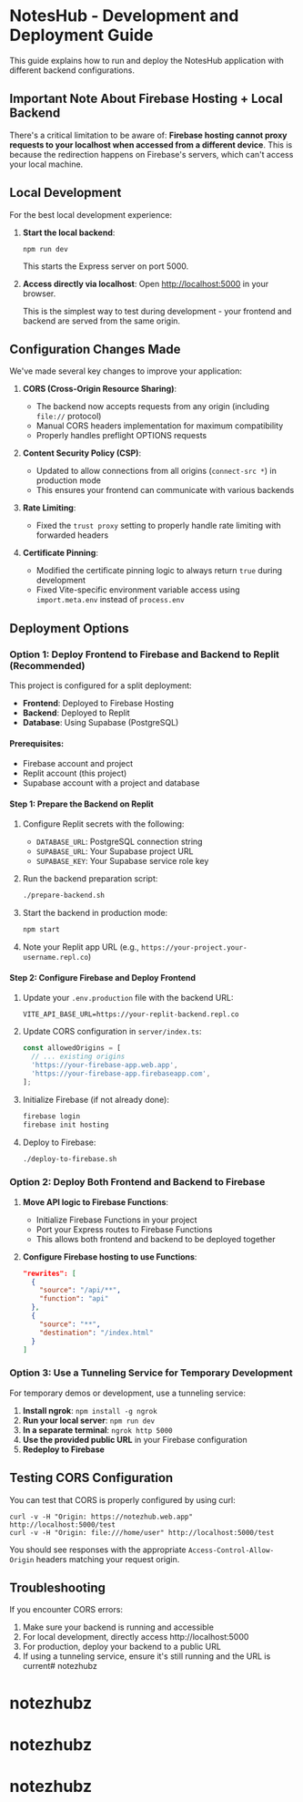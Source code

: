 # NotesHub - Development and Deployment Guide

This guide explains how to run and deploy the NotesHub application with different backend configurations.

## Important Note About Firebase Hosting + Local Backend

There's a critical limitation to be aware of: **Firebase hosting cannot proxy requests to your localhost when accessed from a different device**. This is because the redirection happens on Firebase's servers, which can't access your local machine.

## Local Development

For the best local development experience:

1. **Start the local backend**:
   ```
   npm run dev
   ```
   This starts the Express server on port 5000.

2. **Access directly via localhost**:
   Open [http://localhost:5000](http://localhost:5000) in your browser.
   
   This is the simplest way to test during development - your frontend and backend are served from the same origin.

## Configuration Changes Made

We've made several key changes to improve your application:

1. **CORS (Cross-Origin Resource Sharing)**:
   - The backend now accepts requests from any origin (including `file://` protocol)
   - Manual CORS headers implementation for maximum compatibility
   - Properly handles preflight OPTIONS requests

2. **Content Security Policy (CSP)**:
   - Updated to allow connections from all origins (`connect-src *`) in production mode
   - This ensures your frontend can communicate with various backends

3. **Rate Limiting**:
   - Fixed the `trust proxy` setting to properly handle rate limiting with forwarded headers

4. **Certificate Pinning**:
   - Modified the certificate pinning logic to always return `true` during development
   - Fixed Vite-specific environment variable access using `import.meta.env` instead of `process.env`

## Deployment Options

### Option 1: Deploy Frontend to Firebase and Backend to Replit (Recommended)

This project is configured for a split deployment:
- **Frontend**: Deployed to Firebase Hosting
- **Backend**: Deployed to Replit
- **Database**: Using Supabase (PostgreSQL)

#### Prerequisites:
- Firebase account and project
- Replit account (this project)
- Supabase account with a project and database

#### Step 1: Prepare the Backend on Replit
1. Configure Replit secrets with the following:
   - `DATABASE_URL`: PostgreSQL connection string
   - `SUPABASE_URL`: Your Supabase project URL
   - `SUPABASE_KEY`: Your Supabase service role key

2. Run the backend preparation script:
   ```bash
   ./prepare-backend.sh
   ```

3. Start the backend in production mode:
   ```bash
   npm start
   ```

4. Note your Replit app URL (e.g., `https://your-project.your-username.repl.co`)

#### Step 2: Configure Firebase and Deploy Frontend
1. Update your `.env.production` file with the backend URL:
   ```
   VITE_API_BASE_URL=https://your-replit-backend.repl.co
   ```

2. Update CORS configuration in `server/index.ts`:
   ```typescript
   const allowedOrigins = [
     // ... existing origins
     'https://your-firebase-app.web.app',
     'https://your-firebase-app.firebaseapp.com',
   ];
   ```

3. Initialize Firebase (if not already done):
   ```bash
   firebase login
   firebase init hosting
   ```
   
4. Deploy to Firebase:
   ```bash
   ./deploy-to-firebase.sh
   ```

### Option 2: Deploy Both Frontend and Backend to Firebase

1. **Move API logic to Firebase Functions**:
   - Initialize Firebase Functions in your project
   - Port your Express routes to Firebase Functions
   - This allows both frontend and backend to be deployed together

2. **Configure Firebase hosting to use Functions**:
   ```json
   "rewrites": [
     {
       "source": "/api/**",
       "function": "api"
     },
     {
       "source": "**",
       "destination": "/index.html"
     }
   ]
   ```

### Option 3: Use a Tunneling Service for Temporary Development

For temporary demos or development, use a tunneling service:

1. **Install ngrok**: `npm install -g ngrok`
2. **Run your local server**: `npm run dev`
3. **In a separate terminal**: `ngrok http 5000`
4. **Use the provided public URL** in your Firebase configuration
5. **Redeploy to Firebase**

## Testing CORS Configuration

You can test that CORS is properly configured by using curl:

```
curl -v -H "Origin: https://notezhub.web.app" http://localhost:5000/test
curl -v -H "Origin: file:///home/user" http://localhost:5000/test
```

You should see responses with the appropriate `Access-Control-Allow-Origin` headers matching your request origin.

## Troubleshooting

If you encounter CORS errors:
1. Make sure your backend is running and accessible
2. For local development, directly access http://localhost:5000
3. For production, deploy your backend to a public URL
4. If using a tunneling service, ensure it's still running and the URL is current# notezhubz
# notezhubz
# notezhubz
# notezhubz
